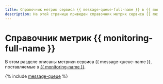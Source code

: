 ```yaml
---
title: Справочник метрик сервиса {{ message-queue-full-name }} в {{ monitoring-full-name }}
description: На этой странице приведен справочник метрик сервиса {{ message-queue-name }}, поставляемых в {{ monitoring-full-name }}.
---
```


# Справочник метрик {{ monitoring-full-name }}

В этом разделе описаны метрики сервиса {{ message-queue-name }}, поставляемые в [{{ monitoring-name }}](../monitoring/).

{% include [message-queue](../_includes/monitoring/metrics-ref/message-queue.md) %}